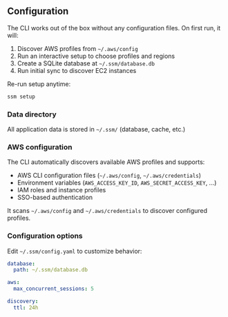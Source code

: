 ## Configuration

The CLI works out of the box without any configuration files. On first run, it will:

1. Discover AWS profiles from `~/.aws/config`
2. Run an interactive setup to choose profiles and regions
3. Create a SQLite database at `~/.ssm/database.db`
4. Run initial sync to discover EC2 instances

Re-run setup anytime:

```bash
ssm setup
```

### Data directory

All application data is stored in `~/.ssm/` (database, cache, etc.)

### AWS configuration

The CLI automatically discovers available AWS profiles and supports:

- AWS CLI configuration files (`~/.aws/config`, `~/.aws/credentials`)
- Environment variables (`AWS_ACCESS_KEY_ID`, `AWS_SECRET_ACCESS_KEY`, ...)
- IAM roles and instance profiles
- SSO-based authentication

It scans `~/.aws/config` and `~/.aws/credentials` to discover configured profiles.

### Configuration options

Edit `~/.ssm/config.yaml` to customize behavior:

```yaml
database:
  path: ~/.ssm/database.db

aws:
  max_concurrent_sessions: 5

discovery:
  ttl: 24h
```
